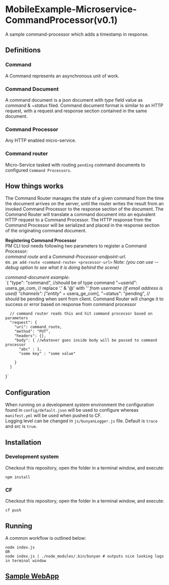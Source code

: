 # MobileExample-Microservice-CommandProcessor(v0.1)
A sample command-processor which adds a timestamp in response.  

## Definitions  

### Command    
A Command represents an asynchronous unit of work.  

### Command Document  
A command document is a json document with _type_ field value as _command_ & _~status_ filed. Command document format is similar to an HTTP request, with a request and response section contained in the same document.  

### Command Processor  
Any HTTP enabled micro-service.

### Command router  
Micro-Service tasked with routing `pending` command documents to configured `Command Processors`.  


## How things works
The Command Router manages the state of a given command from the time the document arrives on the server, until the router writes the result from an invoked Command Processor to the response section of the document. The Command Router will translate a command document into an equivalent HTTP request to a Command Processor. The HTTP response from the Command Processor will be serialized and placed in the response section of the originating command document.  

**Registering Command Processor**  
PM CLI tool needs following two parameters to register a Command Processor:  
*_command route_* and a *_Command-Processor-endpoint-url_*.  
ex. `pm add-route <command-route> <processor-url>` _Note: (you can use --debug option to see what it is doing behind the scene)_  

_command-document example_:  
`{
      "type": "command", //should be of type command
      "~userid": usera_ge_com, // replace '.' & '@' with '_' from username (if email address is used)
      "channels": ["entity_" + usera_ge_com],
      "~status": "pending", // should be pending when sent from client. Command Router will change it to success or error based on response from command processor

      // command router reads this and hit command processor based on parameters
      "request": {
        "uri": command_route,
        "method": "PUT",
        "headers": {},
        "body": { //whatever goes inside body will be passed to command processor
          "abc" : 1,
          "some key" : "some value"

        }
      }
  }`


## Configuration
When running on a development system environment the configuration found in `config/default.json` will be used to configure whereas `manifest.yml` will be used when pushed to CF.  
Logging level can be changed in `js/bunyanLogger.js` file. Default is `trace` and _src_ is `true`.

## Installation

### Development system
Checkout this repository, open the folder in a terminal window, and execute:  
```
npm install
```  
### CF  
Checkout this repository, open the folder in a terminal window, and execute:  
```
cf push
```

## Running

A common workflow is outlined below:

```
node index.js
OR
node index.js | ./node_modules/.bin/bunyan # outputs nice looking logs in terminal window
```  

## [Sample WebApp]
[Sample WebApp]:https://github.com/PredixDev/MobileExample-WebApp-SendCommand
